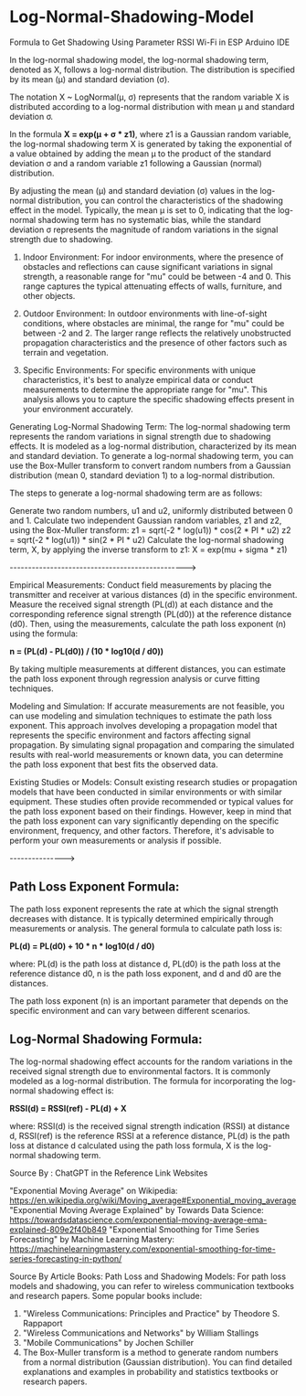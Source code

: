 # Log-Normal-Shadowing-Model
Formula to Get Shadowing Using Parameter RSSI Wi-Fi in ESP Arduino IDE

In the log-normal shadowing model, the log-normal shadowing term, denoted as X, follows a log-normal distribution. The distribution is specified by its mean (μ) and standard deviation (σ).

The notation X ~ LogNormal(μ, σ) represents that the random variable X is distributed according to a log-normal distribution with mean μ and standard deviation σ.

In the formula <b>X = exp(μ + σ * z1)</b>, where z1 is a Gaussian random variable, the log-normal shadowing term X is generated by taking the exponential of a value obtained by adding the mean μ to the product of the standard deviation σ and a random variable z1 following a Gaussian (normal) distribution.

By adjusting the mean (μ) and standard deviation (σ) values in the log-normal distribution, you can control the characteristics of the shadowing effect in the model. Typically, the mean μ is set to 0, indicating that the log-normal shadowing term has no systematic bias, while the standard deviation σ represents the magnitude of random variations in the signal strength due to shadowing.


1. Indoor Environment: For indoor environments, where the presence of obstacles and reflections can cause significant variations in signal strength, a reasonable range for "mu" could be between -4 and 0. This range captures the typical attenuating effects of walls, furniture, and other objects.

2. Outdoor Environment: In outdoor environments with line-of-sight conditions, where obstacles are minimal, the range for "mu" could be between -2 and 2. The larger range reflects the relatively unobstructed propagation characteristics and the presence of other factors such as terrain and vegetation.

3. Specific Environments: For specific environments with unique characteristics, it's best to analyze empirical data or conduct measurements to determine the appropriate range for "mu". This analysis allows you to capture the specific shadowing effects present in your environment accurately.

Generating Log-Normal Shadowing Term:
The log-normal shadowing term represents the random variations in signal strength due to shadowing effects. It is modeled as a log-normal distribution, characterized by its mean and standard deviation.
To generate a log-normal shadowing term, you can use the Box-Muller transform to convert random numbers from a Gaussian distribution (mean 0, standard deviation 1) to a log-normal distribution.

The steps to generate a log-normal shadowing term are as follows:

Generate two random numbers, u1 and u2, uniformly distributed between 0 and 1.
Calculate two independent Gaussian random variables, z1 and z2, using the Box-Muller transform:
z1 = sqrt(-2 * log(u1)) * cos(2 * PI * u2)
z2 = sqrt(-2 * log(u1)) * sin(2 * PI * u2)
Calculate the log-normal shadowing term, X, by applying the inverse transform to z1:
X = exp(mu + sigma * z1)


------------------------------------------------>

Empirical Measurements: Conduct field measurements by placing the transmitter and receiver at various distances (d) in the specific environment. Measure the received signal strength (PL(d)) at each distance and the corresponding reference signal strength (PL(d0)) at the reference distance (d0). Then, using the measurements, calculate the path loss exponent (n) using the formula:

<b>n = (PL(d) - PL(d0)) / (10 * log10(d / d0))</b>

By taking multiple measurements at different distances, you can estimate the path loss exponent through regression analysis or curve fitting techniques.

Modeling and Simulation: If accurate measurements are not feasible, you can use modeling and simulation techniques to estimate the path loss exponent. This approach involves developing a propagation model that represents the specific environment and factors affecting signal propagation. By simulating signal propagation and comparing the simulated results with real-world measurements or known data, you can determine the path loss exponent that best fits the observed data.

Existing Studies or Models: Consult existing research studies or propagation models that have been conducted in similar environments or with similar equipment. These studies often provide recommended or typical values for the path loss exponent based on their findings. However, keep in mind that the path loss exponent can vary significantly depending on the specific environment, frequency, and other factors. Therefore, it's advisable to perform your own measurements or analysis if possible.

--------------->

<h2>Path Loss Exponent Formula:</h2>
The path loss exponent represents the rate at which the signal strength decreases with distance. It is typically determined empirically through measurements or analysis. The general formula to calculate path loss is:

<b>PL(d) = PL(d0) + 10 * n * log10(d / d0)</b>

where:
PL(d) is the path loss at distance d,
PL(d0) is the path loss at the reference distance d0,
n is the path loss exponent, and
d and d0 are the distances.

The path loss exponent (n) is an important parameter that depends on the specific environment and can vary between different scenarios.

<h2>Log-Normal Shadowing Formula:</h2>
The log-normal shadowing effect accounts for the random variations in the received signal strength due to environmental factors. It is commonly modeled as a log-normal distribution. The formula for incorporating the log-normal shadowing effect is:

<b>RSSI(d) = RSSI(ref) - PL(d) + X</b>

where:
RSSI(d) is the received signal strength indication (RSSI) at distance d,
RSSI(ref) is the reference RSSI at a reference distance,
PL(d) is the path loss at distance d calculated using the path loss formula,
X is the log-normal shadowing term.

Source By : ChatGPT in the Reference Link Websites

"Exponential Moving Average" on Wikipedia: https://en.wikipedia.org/wiki/Moving_average#Exponential_moving_average
"Exponential Moving Average Explained" by Towards Data Science: https://towardsdatascience.com/exponential-moving-average-ema-explained-809e2f40b849
"Exponential Smoothing for Time Series Forecasting" by Machine Learning Mastery: https://machinelearningmastery.com/exponential-smoothing-for-time-series-forecasting-in-python/

Source By Article Books:
Path Loss and Shadowing Models:
For path loss models and shadowing, you can refer to wireless communication textbooks and research papers. Some popular books include:
 1. "Wireless Communications: Principles and Practice" by Theodore S. Rappaport
 2. "Wireless Communications and Networks" by William Stallings
 3. "Mobile Communications" by Jochen Schiller
 4. The Box-Muller transform is a method to generate random numbers from a normal distribution (Gaussian distribution). You can find detailed explanations and examples in probability and statistics textbooks or research papers.
